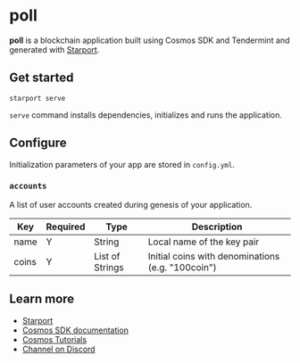 # poll

**poll** is a blockchain application built using Cosmos SDK and Tendermint and generated with [Starport](https://github.com/tendermint/starport).

## Get started

```
starport serve
```

`serve` command installs dependencies, initializes and runs the application.

## Configure

Initialization parameters of your app are stored in `config.yml`.

### `accounts`

A list of user accounts created during genesis of your application.

| Key   | Required | Type            | Description                                       |
| ----- | -------- | --------------- | ------------------------------------------------- |
| name  | Y        | String          | Local name of the key pair                        |
| coins | Y        | List of Strings | Initial coins with denominations (e.g. "100coin") |

## Learn more

- [Starport](https://github.com/tendermint/starport)
- [Cosmos SDK documentation](https://docs.cosmos.network)
- [Cosmos Tutorials](https://tutorials.cosmos.network)
- [Channel on Discord](https://discord.gg/W8trcGV)